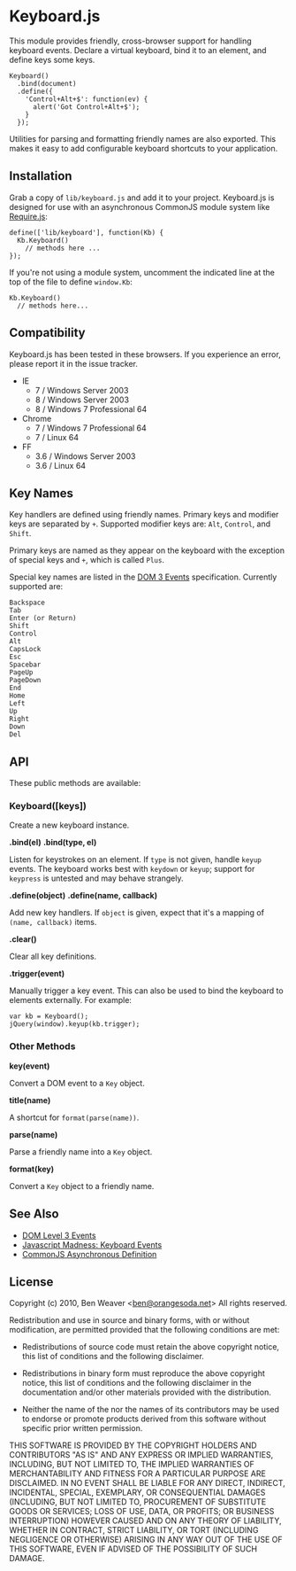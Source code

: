 # Keyboard.js #

This module provides friendly, cross-browser support for handling
keyboard events. Declare a virtual keyboard, bind it to an element,
and define keys some keys.

    Keyboard()
      .bind(document)
      .define({
        'Control+Alt+$': function(ev) {
          alert('Got Control+Alt+$');
        }
      });

Utilities for parsing and formatting friendly names are also
exported. This makes it easy to add configurable keyboard shortcuts to
your application.

## Installation ##

Grab a copy of `lib/keyboard.js` and add it to your project.
Keyboard.js is designed for use with an asynchronous CommonJS module
system like [Require.js][1]:

    define(['lib/keyboard'], function(Kb) {
      Kb.Keyboard()
        // methods here ...
    });

If you're not using a module system, uncomment the indicated line at
the top of the file to define `window.Kb`:

    Kb.Keyboard()
      // methods here...

## Compatibility ##

Keyboard.js has been tested in these browsers. If you experience an
error, please report it in the issue tracker.

+ IE
  - 7 / Windows Server 2003
  - 8 / Windows Server 2003
  - 8 / Windows 7 Professional 64
+ Chrome
  - 7 / Windows 7 Professional 64
  - 7 / Linux 64
+ FF
  - 3.6 / Windows Server 2003
  - 3.6 / Linux 64

## Key Names ##

Key handlers are defined using friendly names. Primary keys and
modifier keys are separated by `+`. Supported modifier keys are:
`Alt`, `Control`, and `Shift`.

Primary keys are named as they appear on the keyboard with the
exception of special keys and `+`, which is called `Plus`.

Special key names are listed in the [DOM 3 Events][2]
specification. Currently supported are:

    Backspace
    Tab
    Enter (or Return)
    Shift
    Control
    Alt
    CapsLock
    Esc
    Spacebar
    PageUp
    PageDown
    End
    Home
    Left
    Up
    Right
    Down
    Del

## API ##

These public methods are available:

### Keyboard([keys]) ###

Create a new keyboard instance.

**.bind(el)**
**.bind(type, el)**

Listen for keystrokes on an element. If `type` is not given, handle
`keyup` events. The keyboard works best with `keydown` or `keyup`;
support for `keypress` is untested and may behave strangely.

**.define(object)**
**.define(name, callback)**

Add new key handlers. If `object` is given, expect that it's a mapping
of `(name, callback)` items.

**.clear()**

Clear all key definitions.

**.trigger(event)**

Manually trigger a key event. This can also be used to bind the
keyboard to elements externally. For example:

    var kb = Keyboard();
    jQuery(window).keyup(kb.trigger);

### Other Methods ###

**key(event)**

Convert a DOM event to a `Key` object.

**title(name)**

A shortcut for `format(parse(name))`.

**parse(name)**

Parse a friendly name into a `Key` object.

**format(key)**

Convert a `Key` object to a friendly name.

## See Also ##

+ [DOM Level 3 Events][2]
+ [Javascript Madness: Keyboard Events][3]
+ [CommonJS Asynchronous Definition][4]

[1]: http://requirejs.org/
[2]: http://www.w3.org/TR/DOM-Level-3-Events/
[3]: http://unixpapa.com/js/key.html
[4]: http://wiki.commonjs.org/wiki/Modules/AsynchronousDefinition

## License ##

Copyright (c) 2010, Ben Weaver &lt;ben@orangesoda.net&gt;
All rights reserved.

Redistribution and use in source and binary forms, with or without
modification, are permitted provided that the following conditions are
met:

* Redistributions of source code must retain the above copyright
  notice, this list of conditions and the following disclaimer.

* Redistributions in binary form must reproduce the above copyright
  notice, this list of conditions and the following disclaimer in the
  documentation and/or other materials provided with the distribution.

* Neither the name of the <organization> nor the names of its
  contributors may be used to endorse or promote products derived from
  this software without specific prior written permission.

THIS SOFTWARE IS PROVIDED BY THE COPYRIGHT HOLDERS AND CONTRIBUTORS
"AS IS" AND ANY EXPRESS OR IMPLIED WARRANTIES, INCLUDING, BUT NOT
LIMITED TO, THE IMPLIED WARRANTIES OF MERCHANTABILITY AND FITNESS FOR
A PARTICULAR PURPOSE ARE DISCLAIMED. IN NO EVENT SHALL <COPYRIGHT
HOLDER> BE LIABLE FOR ANY DIRECT, INDIRECT, INCIDENTAL, SPECIAL,
EXEMPLARY, OR CONSEQUENTIAL DAMAGES (INCLUDING, BUT NOT LIMITED TO,
PROCUREMENT OF SUBSTITUTE GOODS OR SERVICES; LOSS OF USE, DATA, OR
PROFITS; OR BUSINESS INTERRUPTION) HOWEVER CAUSED AND ON ANY THEORY OF
LIABILITY, WHETHER IN CONTRACT, STRICT LIABILITY, OR TORT (INCLUDING
NEGLIGENCE OR OTHERWISE) ARISING IN ANY WAY OUT OF THE USE OF THIS
SOFTWARE, EVEN IF ADVISED OF THE POSSIBILITY OF SUCH DAMAGE.

